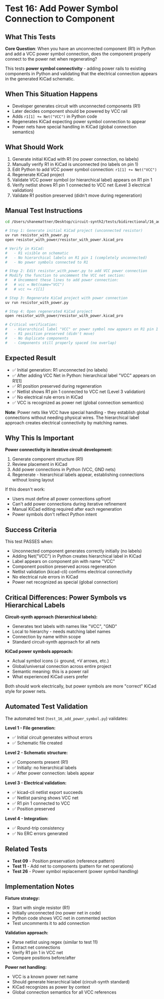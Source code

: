 # Test 16: Add Power Symbol Connection to Component

## What This Tests

**Core Question**: When you have an unconnected component (R1) in Python and add a VCC power symbol connection, does the component properly connect to the power net when regenerating?

This tests **power symbol connectivity** - adding power rails to existing components in Python and validating that the electrical connection appears in the generated KiCad schematic.

## When This Situation Happens

- Developer generates circuit with unconnected components (R1)
- Later decides component should be powered by VCC rail
- Adds `r1[1] += Net("VCC")` in Python code
- Regenerates KiCad expecting power symbol connection to appear
- Power nets have special handling in KiCad (global connection semantics)

## What Should Work

1. Generate initial KiCad with R1 (no power connection, no labels)
2. Manually verify R1 in KiCad is unconnected (no labels on pin 1)
3. Edit Python to add VCC power symbol connection: `r1[1] += Net("VCC")`
4. Regenerate KiCad project
5. Validate VCC power symbol (or hierarchical label) appears on R1 pin 1
6. Verify netlist shows R1 pin 1 connected to VCC net (Level 3 electrical validation)
7. Validate R1 position preserved (didn't move during regeneration)

## Manual Test Instructions

```bash
cd /Users/shanemattner/Desktop/circuit-synth2/tests/bidirectional/16_add_power_symbol

# Step 1: Generate initial KiCad project (unconnected resistor)
uv run resistor_with_power.py
open resistor_with_power/resistor_with_power.kicad_pro

# Verify in KiCad:
#   - R1 visible on schematic
#   - No hierarchical labels on R1 pin 1 (completely unconnected)
#   - No power symbols connected to R1

# Step 2: Edit resistor_with_power.py to add VCC power connection
# Modify the function to uncomment the VCC net section:
#   # Uncomment these lines to add power connection:
#   # vcc = Net(name="VCC")
#   # vcc += r1[1]

# Step 3: Regenerate KiCad project with power connection
uv run resistor_with_power.py

# Step 4: Open regenerated KiCad project
open resistor_with_power/resistor_with_power.kicad_pro

# Critical verification:
#   - Hierarchical label "VCC" or power symbol now appears on R1 pin 1
#   - R1 position preserved (didn't move)
#   - No duplicate components
#   - Components still properly spaced (no overlap)
```

## Expected Result

- ✅ Initial generation: R1 unconnected (no labels)
- ✅ After adding VCC Net in Python: hierarchical label "VCC" appears on R1[1]
- ✅ R1 position preserved during regeneration
- ✅ Netlist shows R1 pin 1 connected to VCC net (Level 3 validation)
- ✅ No electrical rule errors in KiCad
- ✅ VCC is recognized as power net (global connection semantics)

**Note**: Power nets like VCC have special handling - they establish global connections without needing physical wires. The hierarchical label approach creates electrical connectivity by matching names.

## Why This Is Important

**Power connectivity in iterative circuit development:**
1. Generate component structure (R1)
2. Review placement in KiCad
3. Add power connections in Python (VCC, GND nets)
4. Regenerate - hierarchical labels appear, establishing connections without losing layout

If this doesn't work:
- Users must define all power connections upfront
- Can't add power connections during iterative refinement
- Manual KiCad editing required after each regeneration
- Power symbols don't reflect Python intent

## Success Criteria

This test PASSES when:
- Unconnected component generates correctly initially (no labels)
- Adding Net("VCC") in Python creates hierarchical label in KiCad
- Label appears on component pin with name "VCC"
- Component position preserved across regeneration
- Netlist validation (kicad-cli) confirms electrical connectivity
- No electrical rule errors in KiCad
- Power net recognized as special (global connection)

## Critical Differences: Power Symbols vs Hierarchical Labels

**Circuit-synth approach (hierarchical labels):**
- Generates text labels with names like "VCC", "GND"
- Local to hierarchy - needs matching label names
- Connection by name within scope
- Standard circuit-synth approach for all nets

**KiCad power symbols approach:**
- Actual symbol icons (⏚ ground, +V arrows, etc.)
- Global/universal connection across entire project
- Semantic meaning: this is a power rail
- What experienced KiCad users prefer

Both should work electrically, but power symbols are more "correct" KiCad style for power nets.

## Automated Test Validation

The automated test (`test_16_add_power_symbol.py`) validates:

**Level 1 - File generation:**
- ✅ Initial circuit generates without errors
- ✅ Schematic file created

**Level 2 - Schematic structure:**
- ✅ Components present (R1)
- ✅ Initially: no hierarchical labels
- ✅ After power connection: labels appear

**Level 3 - Electrical validation:**
- ✅ kicad-cli netlist export succeeds
- ✅ Netlist parsing shows VCC net
- ✅ R1 pin 1 connected to VCC
- ✅ Position preserved

**Level 4 - Integration:**
- ✅ Round-trip consistency
- ✅ No ERC errors generated

## Related Tests

- **Test 09** - Position preservation (reference pattern)
- **Test 11** - Add net to components (pattern for net operations)
- **Test 26** - Power symbol replacement (power symbol handling)

## Implementation Notes

**Fixture strategy:**
- Start with single resistor (R1)
- Initially unconnected (no power net in code)
- Python code shows VCC net in commented section
- Test uncomments it to add connection

**Validation approach:**
- Parse netlist using regex (similar to test 11)
- Extract net connections
- Verify R1 pin 1 in VCC net
- Compare positions before/after

**Power net handling:**
- VCC is a known power net name
- Should generate hierarchical label (circuit-synth standard)
- KiCad recognizes as power by context
- Global connection semantics for all VCC references
